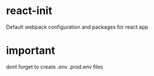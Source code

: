 # react-init
Default webpack configuration and packages for react app
# important 
dont forget to create .env .prod.env files